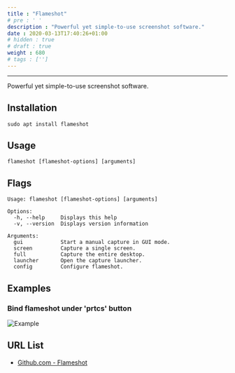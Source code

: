 ```yaml
---
title : "Flameshot"
# pre : ' '
description : "Powerful yet simple-to-use screenshot software."
date : 2020-03-13T17:40:26+01:00
# hidden : true
# draft : true
weight : 680
# tags : ['']
---
```


---

Powerful yet simple-to-use screenshot software.

## Installation

```plain
sudo apt install flameshot
```

## Usage

```plain
flameshot [flameshot-options] [arguments]
```

## Flags

```plain
Usage: flameshot [flameshot-options] [arguments]

Options:
  -h, --help     Displays this help
  -v, --version  Displays version information

Arguments:
  gui            Start a manual capture in GUI mode.
  screen         Capture a single screen.
  full           Capture the entire desktop.
  launcher       Open the capture launcher.
  config         Configure flameshot.
```

## Examples

### Bind flameshot under 'prtcs' button

![Example](images/example.png)

## URL List

- [Github.com - Flameshot](https://github.com/flameshot-org/flameshot)
